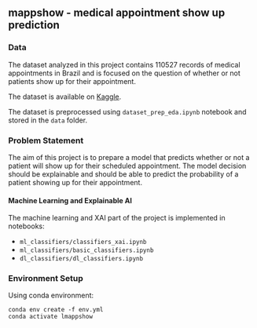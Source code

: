 ## mappshow - medical appointment show up prediction


### Data
The dataset analyzed in this project contains 110527 records of medical appointments in Brazil and is focused on the question of whether or not patients show up for their appointment.

The dataset is available on [Kaggle](https://www.kaggle.com/joniarroba/noshowappointments).

The dataset is preprocessed using `dataset_prep_eda.ipynb` notebook and stored in the `data` folder.


### Problem Statement
The aim of this project is to prepare a model that predicts whether or not a patient will show up for their scheduled appointment. The model decision should be explainable and should be able to predict the probability of a patient showing up for their appointment.


#### Machine Learning and Explainable AI
The machine learning and XAI part of the project is implemented in notebooks:
- `ml_classifiers/classifiers_xai.ipynb`
- `ml_classifiers/basic_classifiers.ipynb`
- `dl_classifiers/dl_classifiers.ipynb`

### Environment Setup

Using conda environment:

    conda env create -f env.yml
    conda activate lmappshow